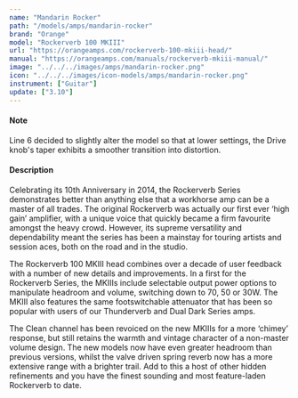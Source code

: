 ```yaml
---
name: "Mandarin Rocker"
path: "/models/amps/mandarin-rocker"
brand: "Orange"
model: "Rockerverb 100 MKIII"
url: "https://orangeamps.com/rockerverb-100-mkiii-head/"
manual: "https://orangeamps.com/manuals/rockerverb-mkiii-manual/"
image: "../../../images/amps/mandarin-rocker.png"
icon: "../../../images/icon-models/amps/mandarin-rocker.png"
instrument: ["Guitar"]
update: ["3.10"]
---
```


#### Note

Line 6 decided to slightly alter the model so that at lower settings, the Drive knob's taper exhibits a smoother transition into distortion.

#### Description

Celebrating its 10th Anniversary in 2014, the Rockerverb Series demonstrates better than anything else that a workhorse amp can be a master of all trades. The original Rockerverb was actually our first ever ‘high gain’ amplifier, with a unique voice that quickly became a firm favourite amongst the heavy crowd. However, its supreme versatility and dependability meant the series has been a mainstay for touring artists and session aces, both on the road and in the studio.

The Rockerverb 100 MKIII head combines over a decade of user feedback with a number of new details and improvements. In a first for the Rockerverb Series, the MKIIIs include selectable output power options to manipulate headroom and volume, switching down to 70, 50 or 30W. The MKIII also features the same footswitchable attenuator that has been so popular with users of our Thunderverb and Dual Dark Series amps.

The Clean channel has been revoiced on the new MKIIIs for a more ‘chimey’ response, but still retains the warmth and vintage character of a non-master volume design. The new models now have even greater headroom than previous versions, whilst the valve driven spring reverb now has a more extensive range with a brighter trail. Add to this a host of other hidden refinements and you have the finest sounding and most feature-laden Rockerverb to date.

